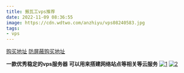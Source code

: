 ```yaml
---
title: 搬瓦工vps推荐
date: 2022-11-09 08:36:55
image: https://cdn.wdtwo.com/anzhiyu/vps08240583.jpg
tags: 
- vps
---
```


[购买地址](https://bandwagonhost.com/aff.php?aff=36598)
[防屏蔽购买地址](https://bwh88.net/aff.php?aff=36598)

<!--more-->

**一款优秀稳定的vps服务器**
**可以用来搭建网络站点等相关等云服务**
[![1](/assets/images/bandwagonhost/1.png "立即去购买")](https://bwh88.net/aff.php?aff=36598)
[![2](/assets/images/bandwagonhost/2.png "立即去购买")](https://bwh88.net/aff.php?aff=36598)